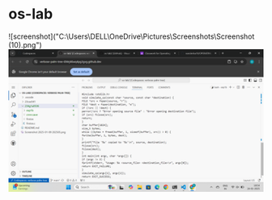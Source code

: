 
# os-lab
![screenshot]("C:\Users\DELL\OneDrive\Pictures\Screenshots\Screenshot (10).png")
![screenshot](OS1.png)

